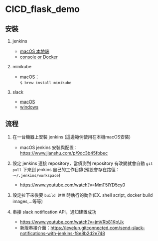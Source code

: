 # CICD_flask_demo

## 安裝
1. jenkins
    * [macOS 本地端](https://www.jianshu.com/p/9dc3b45fbbec)
    * [console or Docker](https://medium.com/@NorthBei/ci-1-在各平台上安裝jenkins-ea0f19cc0881)
  
2. minikube
    * macOS：<br>
    `$ brew install minikube`
  
3. slack
    * [macOS](https://slack.com/intl/en-tw/downloads/mac?geocode=en-tw)
    * [windows](https://slack.com/intl/en-tw/downloads/windows)

## 流程
1. 在一台機器上安裝 jenkins (這邊範例使用在本機macOS安裝)
    * macOS jenkins 安裝與配置：https://www.jianshu.com/p/9dc3b45fbbec

2. 設定 jenkins 連接 repository，當偵測到 repository 有改變就會自動 `git pull` 下來到 jenkins 自己的工作目錄(預設會存在路徑： `～/.jenkins/workspace`)
    * https://www.youtube.com/watch?v=MmT5lYD5cy0

3. 設定拉下來後要 `build 建置` 時執行的動作(EX. shell script, docker build images,...等等)

4. 串接 slack notification API，通知建置成功
    * https://www.youtube.com/watch?v=jmVRb81KpUk
    * 新版串接介面：https://levelup.gitconnected.com/send-slack-notifications-with-jenkins-f8e8b2d2e748
